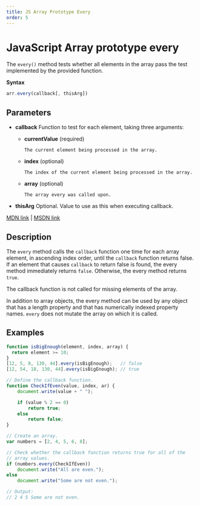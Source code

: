 ```yaml
---
title: JS Array Prototype Every
order: 5
---
```

# JavaScript Array prototype every

The `every()` method tests whether all elements in the array pass the test implemented by the provided function.

**Syntax**

```javascript
arr.every(callback[, thisArg])
```

## Parameters

- **callback** Function to test for each element, taking three arguments:

  - **currentValue** (required)

    ```
    The current element being processed in the array.
    ```

  - **index** (optional)

    ```
    The index of the current element being processed in the array.
    ```

  - **array** (optional)

    ```
    The array every was called upon.
    ```

- **thisArg** Optional. Value to use as this when executing callback.

[MDN link](https://developer.mozilla.org/en-US/docs/Web/JavaScript/Reference/Global_Objects/Array/every) | [MSDN link](https://msdn.microsoft.com/en-us/LIBRary/ff679981%28v=vs.94%29.aspx)

## Description

The `every` method calls the `callback` function one time for each array element, in ascending index order, until the `callback` function returns false. If an element that causes `callback` to return false is found, the every method immediately returns `false`. Otherwise, the every method returns `true`.

The callback function is not called for missing elements of the array.

In addition to array objects, the every method can be used by any object that has a length property and that has numerically indexed property names. `every` does not mutate the array on which it is called.

## Examples

```javascript
function isBigEnough(element, index, array) {
  return element >= 10;
}
[12, 5, 8, 130, 44].every(isBigEnough);   // false
[12, 54, 18, 130, 44].every(isBigEnough); // true
```

```javascript
// Define the callback function.
function CheckIfEven(value, index, ar) {
    document.write(value + " ");

    if (value % 2 == 0)
        return true;
    else
        return false;
}

// Create an array.
var numbers = [2, 4, 5, 6, 8];

// Check whether the callback function returns true for all of the
// array values.
if (numbers.every(CheckIfEven))
    document.write("All are even.");
else
    document.write("Some are not even.");

// Output:
// 2 4 5 Some are not even.
```
